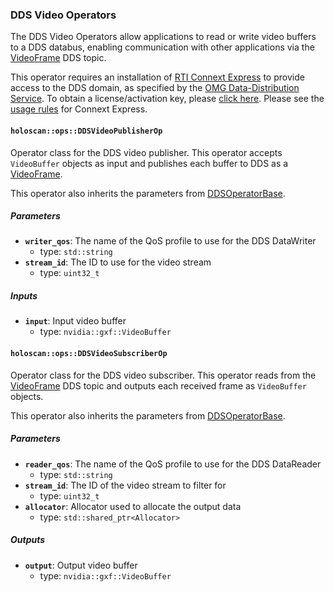 ### DDS Video Operators

The DDS Video Operators allow applications to read or write video buffers
to a DDS databus, enabling communication with other applications via the
[VideoFrame](VideoFrame.idl) DDS topic.

This operator requires an installation of [RTI Connext Express](https://content.rti.com/l/983311/2025-07-08/q5x1n8) to provide access to the DDS domain, as specified by the [OMG Data-Distribution Service](https://www.omg.org/omg-dds-portal/). To obtain a license/activation key, please [click here](https://content.rti.com/l/983311/2025-07-25/q6729c). Please see the [usage rules](https://www.rti.com/products/connext-express) for Connext Express.

#### `holoscan::ops::DDSVideoPublisherOp`

Operator class for the DDS video publisher. This operator accepts `VideoBuffer` objects
as input and publishes each buffer to DDS as a [VideoFrame](VideoFrame.idl).

This operator also inherits the parameters from [DDSOperatorBase](../base/README.md).

##### Parameters

- **`writer_qos`**: The name of the QoS profile to use for the DDS DataWriter
  - type: `std::string`
- **`stream_id`**: The ID to use for the video stream
  - type: `uint32_t`

##### Inputs

- **`input`**: Input video buffer
  - type: `nvidia::gxf::VideoBuffer`

#### `holoscan::ops::DDSVideoSubscriberOp`

Operator class for the DDS video subscriber. This operator reads from the
[VideoFrame](VideoFrame.idl) DDS topic and outputs each received frame as
`VideoBuffer` objects.

This operator also inherits the parameters from [DDSOperatorBase](../base/README.md).

##### Parameters

- **`reader_qos`**: The name of the QoS profile to use for the DDS DataReader
  - type: `std::string`
- **`stream_id`**: The ID of the video stream to filter for
  - type: `uint32_t`
- **`allocator`**: Allocator used to allocate the output data
  - type: `std::shared_ptr<Allocator>`

##### Outputs

- **`output`**: Output video buffer
  - type: `nvidia::gxf::VideoBuffer`
